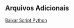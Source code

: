 ## Arquivos Adicionais
<a href="https://drive.google.com/file/d/1EJ2gczJ98K-bX_yNQAPZ0m6uRJIMttpd/view?usp=drive_link" download>Baixar Script Python</a>
